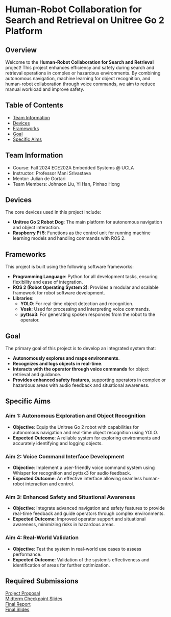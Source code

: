 # Human-Robot Collaboration for Search and Retrieval on Unitree Go 2 Platform

## Overview
Welcome to the **Human-Robot Collaboration for Search and Retrieval** project! This project enhances efficiency and safety during search and retrieval operations in complex or hazardous environments. By combining autonomous navigation, machine learning for object recognition, and human-robot collaboration through voice commands, we aim to reduce manual workload and improve safety.

## Table of Contents
- [Team Information](#team-information)
- [Devices](#devices)
- [Frameworks](#frameworks)
- [Goal](#goal)
- [Specific Aims](#specific-aims)


## Team Information
- Course: Fall 2024 ECE202A Embedded Systems @ UCLA
- Instructor: Professor Mani Srivastava
- Mentor: Julian de Gortari
- Team Members: Johnson Liu, Yi Han, Pinhao Hong

## Devices
The core devices used in this project include:
- **Unitree Go 2 Robot Dog**: The main platform for autonomous navigation and object interaction.
- **Raspberry Pi 5**: Functions as the control unit for running machine learning models and handling commands with ROS 2.

## Frameworks
This project is built using the following software frameworks:
- **Programming Language**: Python for all development tasks, ensuring flexibility and ease of integration.
- **ROS 2 (Robot Operating System 2)**: Provides a modular and scalable framework for robot software development.
- **Libraries**:
  - **YOLO**: For real-time object detection and recognition.
  - **Vosk**: Used for processing and interpreting voice commands.
  - **pyttsx3**: For generating spoken responses from the robot to the operator.
 
## Goal
The primary goal of this project is to develop an integrated system that:
- **Autonomously explores and maps environments**.
- **Recognizes and logs objects in real-time**.
- **Interacts with the operator through voice commands** for object retrieval and guidance.
- **Provides enhanced safety features**, supporting operators in complex or hazardous areas with audio feedback and situational awareness.

## Specific Aims
### Aim 1: Autonomous Exploration and Object Recognition
- **Objective**: Equip the Unitree Go 2 robot with capabilities for autonomous navigation and real-time object recognition using YOLO.
- **Expected Outcome**: A reliable system for exploring environments and accurately identifying and logging objects.

### Aim 2: Voice Command Interface Development
- **Objective**: Implement a user-friendly voice command system using Whisper for recognition and pyttsx3 for audio feedback.
- **Expected Outcome**: An effective interface allowing seamless human-robot interaction and control.

### Aim 3: Enhanced Safety and Situational Awareness
- **Objective**: Integrate advanced navigation and safety features to provide real-time feedback and guide operators through complex environments.
- **Expected Outcome**: Improved operator support and situational awareness, minimizing risks in hazardous areas.

### Aim 4: Real-World Validation
- **Objective**: Test the system in real-world use cases to assess performance.
- **Expected Outcome**: Validation of the system’s effectiveness and identification of areas for further optimization.

## Required Submissions 
[Project Proposal](https://github.com/Lucian-Hong/ECEM202A_FinalProject/blob/main/docs/proposal.md) <br>
[Midterm Checkpoint Slides](https://docs.google.com/presentation/d/1Gt3JxEI7Tgr8xa24CuuhVtI2xg-8QDQdszcHvqaT014/edit?usp=sharing) <br>
[Final Report](https://github.com/Lucian-Hong/ECEM202A_FinalProject/blob/main/docs/report.md) <br>
[Final Slides](https://docs.google.com/presentation/d/14P34LQReMFrGyrXcM7qhOxJFpf6Lc_D6rXD8oFYTKpw/edit?usp=sharing) 
